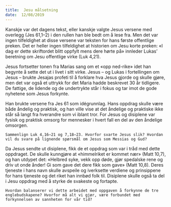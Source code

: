 ```yaml
---
title:  Jesu målsetning
date:  12/08/2019
---
```


Kanskje var det dagens tekst, eller kanskje valgte Jesus versene med overlegg (Jes 61,1–2) i den rullen han ble bedt om å lese fra. Men det var ingen tilfeldighet at disse versene var teksten for hans første offentlige preken. Det er heller ingen tilfeldighet at historien om Jesu korte preken: «I dag er dette skriftordet blitt oppfylt mens dere hørte på» innleder Lukas’ beretning om Jesu offentlige virke (Luk 4,21).

Jesus fortsetter tonen fra Marias sang om et «opp ned-rike» idet han begynte å sette det ut i livet i sitt virke. Jesus – og Lukas i fortellingen om Jesus – brukte Jesajas profeti til å forklare hva Jesus gjorde og skulle gjøre, men det var også et uttrykk for det Maria hadde beskrevet 30 år tidligere. De fattige, de lidende og de undertrykte står i fokus og tar imot de gode nyhetene som Jesus forkynte.

Han brukte versene fra Jes 61 som idégrunnlag. Hans oppdrag skulle være både åndelig og praktisk, og han ville vise at det åndelige og praktiske ikke står så langt fra hverandre som vi iblant tror. For Jesus og disiplene var fysisk og praktisk omsorg for mennesker i hvert fall en del av den åndelige omsorgen.

`Sammenlign Luk 4,16–21 og 7,18–23. Hvorfor svarte Jesus slik? Hvordan vil du svare på lignende spørsmål om Jesus som Messias og Gud?`

Da Jesus sendte ut disiplene, fikk de et oppdrag som var i tråd med dette oppdraget. De skulle kunngjøre at «himmelriket er kommet nær» (Matt 10,7), og han utdypet det: «Helbred syke, vekk opp døde, gjør spedalske rene og driv ut onde ånder! Gi som gave det dere fikk som gave» (Matt 10,8). Deres tjeneste i hans navn skulle avspeile og iverksette verdiene og prinsippene for hans tjeneste og det riket han innbød folk til. Disiplene skulle også ta del i Jesu oppdrag med å styrke de svakeste og fortapte.

`Hvordan balanserer vi dette arbeidet med oppgaven å forkynne de tre englebudskapene? Hvorfor må alt vi gjør, være forbundet med forkynnelsen av sannheten for vår tid?`